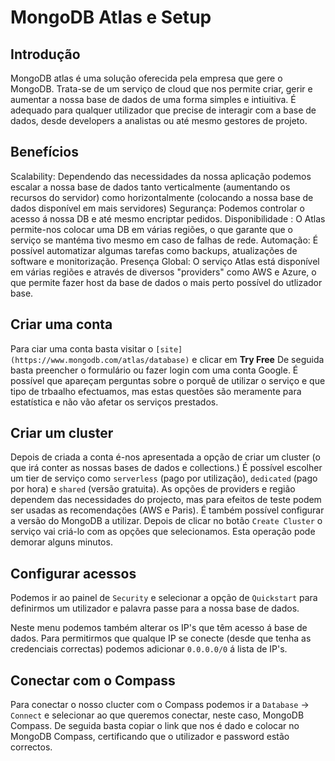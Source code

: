 # MongoDB Atlas e Setup

## Introdução

MongoDB atlas é uma solução oferecida pela empresa que gere o MongoDB.
Trata-se de um serviço de cloud que nos permite criar, gerir e aumentar a nossa base de dados de uma forma simples e intiuitiva. É adequado para qualquer utilizador que precise de interagir com a base de dados, desde developers a analistas ou até mesmo gestores de projeto.

## Benefícios

Scalability: Dependendo das necessidades da nossa aplicação podemos escalar a nossa base de dados tanto verticalmente (aumentando os recursos do servidor) como horizontalmente (colocando a nossa base de dados disponível em mais servidores)
Segurança: Podemos controlar o acesso á nossa DB e até mesmo encriptar pedidos.
Disponibilidade : O Atlas permite-nos colocar uma DB em várias regiões, o que garante que o serviço se mantéma tivo mesmo em caso de falhas de rede.
Automação: É possível automatizar algumas tarefas como backups, atualizações de software e monitorização.
Presença Global: O serviço Atlas está disponível em várias regiões e através de diversos "providers" como AWS e Azure, o que permite fazer host da base de dados o mais perto possível do utlizador base.

## Criar uma conta

Para ciar uma conta basta visitar o `[site](https://www.mongodb.com/atlas/database)` e clicar em **Try Free**
De seguida basta preencher o formulário ou fazer login com uma conta Google.
É possível que apareçam perguntas sobre o porquê de utilizar o serviço e que tipo de trbaalho efectuamos, mas estas questões são meramente para estatística e não vão afetar os serviços prestados.

## Criar um cluster

Depois de criada a conta é-nos apresentada a opção de criar um cluster (o que irá conter as nossas bases de dados e collections.)
É possível escolher um tier de serviço como `serverless` (pago por utilização), `dedicated` (pago por hora) e `shared` (versão gratuita).
As opções de providers e região dependem das necessidades do projecto, mas para efeitos de teste podem ser usadas as recomendações (AWS e Paris).
É também possível configurar a versão do MongoDB a utilizar.
Depois de clicar no botão `Create Cluster` o serviço vai criá-lo com as opções que selecionamos. Esta operação pode demorar alguns minutos.

## Configurar acessos

Podemos ir ao painel de `Security` e selecionar a opção de `Quickstart` para definirmos um utilizador e palavra passe para a nossa base de dados.

Neste menu podemos também alterar os IP's que têm acesso á base de dados. Para permitirmos que qualque IP se conecte (desde que tenha as credenciais correctas) podemos adicionar `0.0.0.0/0` á lista de IP's.

## Conectar com o Compass

Para conectar o nosso clucter com o Compass podemos ir a `Database` -> `Connect` e selecionar ao que queremos conectar, neste caso, MongoDB Compass. De seguida basta copiar o link que nos é dado e colocar no MongoDB Compass, certificando que o utilizador e password estão correctos.
